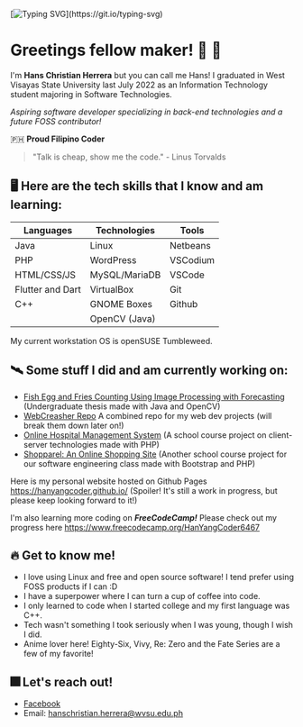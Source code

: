 [![Typing SVG](https://readme-typing-svg.herokuapp.com/?lines=Hello+there+fellow+coder!;I'm+Hans;Feel+free+to+explore!)](https://git.io/typing-svg)
# Greetings fellow maker! :wave: :robot:

I'm **Hans Christian Herrera** but you can call me Hans!
I graduated in West Visayas State University last July 2022 as an Information Technology student majoring in Software Technologies.

*Aspiring software developer specializing in back-end technologies and a future FOSS contributor!*

🇵🇭 **Proud Filipino Coder**

> "Talk is cheap, show me the code."
     - Linus Torvalds

## 🖥️ Here are the tech skills that I know and am learning:

|Languages|Technologies|Tools|
| --------- | --------- | --------- |
|Java|Linux|Netbeans|
|PHP|WordPress|VSCodium|
|HTML/CSS/JS|MySQL/MariaDB|VSCode|
|Flutter and Dart|VirtualBox|Git|
|C++|GNOME Boxes|Github|
||OpenCV (Java)||

My current workstation OS is openSUSE Tumbleweed.

## 🛰️ **Some stuff I did and am currently working on:**
- [Fish Egg and Fries Counting Using Image Processing with Forecasting](https://github.com/HanYangCoder/javaimgproc-testbed) (Undergraduate thesis made with Java and OpenCV)
- [WebCreasher Repo](https://github.com/HanYangCoder/WebCrasher) A combined repo for my web dev projects (will break them down later on!)
- [Online Hospital Management System](https://github.com/HanYangCoder/web-hospital-management-system) (A school course project on client-server technologies made with PHP)
- [Shopparel: An Online Shopping Site](https://github.com/HanYangCoder/Shopparel-Website-Repo) (Another school course project for our software engineering class made with Bootstrap and PHP)

Here is my personal website hosted on Github Pages https://hanyangcoder.github.io/ (Spoiler! It's still a work in progress, but please keep looking forward to it!)

I'm also learning more coding on ***FreeCodeCamp!*** Please check out my progress here https://www.freecodecamp.org/HanYangCoder6467

## 🔥 **Get to know me!**
- I love using Linux and free and open source software! I tend prefer using FOSS products if I can :D
- I have a superpower where I can turn a cup of coffee into code.
- I only learned to code when I started college and my first language was C++.
- Tech wasn't something I took seriously when I was young, though I wish I did.
- Anime lover here! Eighty-Six, Vivy, Re: Zero and the Fate Series are a few of my favorite!

## 🎆 **Let's reach out!**
- [Facebook](https://www.facebook.com/Hahahahahahansssss/)
- Email: hanschristian.herrera@wvsu.edu.ph
<!--
**HansoYang647/HansoYang647** is a ✨ _special_ ✨ repository because its `README.md` (this file) appears on your GitHub profile.

Here are some ideas to get you started:

- 🔭 I’m currently working on ...
- 🌱 I’m currently learning ...
- 👯 I’m looking to collaborate on ...
- 🤔 I’m looking for help with ...
- 💬 Ask me about ...
- 📫 How to reach me: ...
- 😄 Pronouns: ...
- ⚡ Fun fact: ...
-->
